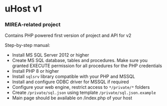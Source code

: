 # uHost v1
### MIREA-related project
Contains PHP powered first version of project and API for v2

Step-by-step manual:
- Install MS SQL Server 2012 or higher
- Create MS SQL database, tables and procedures. Make sure you granted EXECUTE permission for all procedures for the PHP credentials
- Install PHP 8 or higher
- Install `sqlsrv` library compatible with your PHP and MSSQL
- Install and configure ODBC driver for MSSQL if required
- Configure your web engine, restrict access to `*/private/*` folders
- Create `/private/sql.json` using template `/private/sql.json.example`
- Main page should be available on /index.php of your host